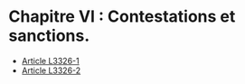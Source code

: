 # Chapitre VI : Contestations et sanctions.

* [Article L3326-1](./LEGIARTI000006903037.md)
* [Article L3326-2](./LEGIARTI000006903038.md)
